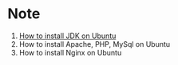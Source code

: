 # Note

1. [How to install JDK on Ubuntu](https://github.com/bangnguyen47/note/issues/1)
2. How to install Apache, PHP, MySql on Ubuntu
3. How to install Nginx on Ubuntu
